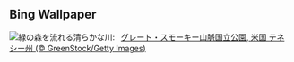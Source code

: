 ## Bing Wallpaper
![](https://www.bing.com/th?id=OHR.LittlePigeonRiver_JA-JP4939584633_UHD.jpg&w=1000)緑の森を流れる清らかな川:&nbsp;&ensp;[グレート・スモーキー山脈国立公園, 米国 テネシー州 (© GreenStock/Getty Images)](https://www.bing.com/th?id=OHR.LittlePigeonRiver_JA-JP4939584633_UHD.jpg)
<br><br/>
